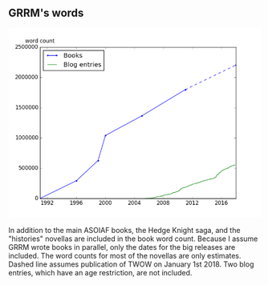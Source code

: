 ## GRRM's words

![](plot.png)

In addition to the main ASOIAF books, the Hedge Knight saga, and the "histories" novellas are included in the book word count.
Because I assume GRRM wrote books in parallel, only the dates for the big releases are included.
The word counts for most of the novellas are only estimates.
Dashed line assumes publication of TWOW on January 1st 2018.
Two blog entries, which have an age restriction, are not included.